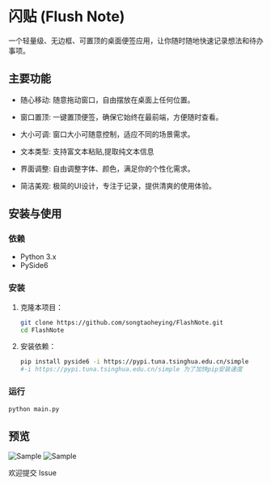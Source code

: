 # 闪贴 (Flush Note)

一个轻量级、无边框、可置顶的桌面便签应用，让你随时随地快速记录想法和待办事项。

## 主要功能
- 随心移动: 随意拖动窗口，自由摆放在桌面上任何位置。

- 窗口置顶: 一键置顶便签，确保它始终在最前端，方便随时查看。

- 大小可调: 窗口大小可随意控制，适应不同的场景需求。

- 文本类型: 支持富文本粘贴,提取纯文本信息 

- 界面调整: 自由调整字体、颜色，满足你的个性化需求。

- 简洁美观: 极简的UI设计，专注于记录，提供清爽的使用体验。

## 安装与使用

### 依赖

  - Python 3.x
  - PySide6

### 安装

1.  克隆本项目：

    ```bash
    git clone https://github.com/songtaoheying/FlashNote.git
    cd FlashNote
    ```

2.  安装依赖：

    ```bash
    pip install pyside6 -i https://pypi.tuna.tsinghua.edu.cn/simple
    #-i https://pypi.tuna.tsinghua.edu.cn/simple 为了加快pip安装速度
    ```

### 运行

```bash
python main.py
```

## 预览
![Sample](../../Desktop/Snipaste_2025-08-30_18-13-44.png)
![Sample](../../Desktop/Snipaste_2025-08-30_18-15-58.png)




欢迎提交 Issue 


